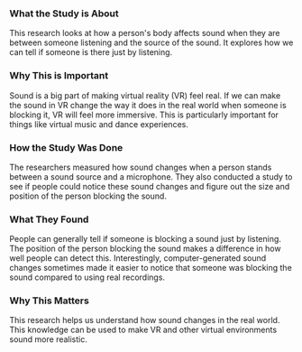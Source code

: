 ### What the Study is About
This research looks at how a person's body affects sound when they are between someone listening and the source of the sound. It explores how we can tell if someone is there just by listening.
### Why This is Important
Sound is a big part of making virtual reality (VR) feel real. If we can make the sound in VR change the way it does in the real world when someone is blocking it, VR will feel more immersive. This is particularly important for things like virtual music and dance experiences.
### How the Study Was Done
The researchers measured how sound changes when a person stands between a sound source and a microphone. They also conducted a study to see if people could notice these sound changes and figure out the size and position of the person blocking the sound.
### What They Found
People can generally tell if someone is blocking a sound just by listening. The position of the person blocking the sound makes a difference in how well people can detect this. Interestingly, computer-generated sound changes sometimes made it easier to notice that someone was blocking the sound compared to using real recordings.
### Why This Matters
This research helps us understand how sound changes in the real world. This knowledge can be used to make VR and other virtual environments sound more realistic.
